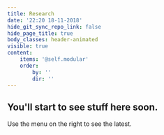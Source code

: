 ```yaml
---
title: Research
date: '22:20 18-11-2018'
hide_git_sync_repo_link: false
hide_page_title: true
body_classes: header-animated
visible: true
content:
    items: '@self.modular'
    order:
        by: ''
        dir: ''
---
```


## You'll start to see stuff here soon.

Use the menu on the right to see the latest.
